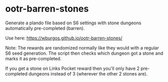 # ootr-barren-stones
Generate a plando file based on S6 settings with stone dungeons automatically pre-completed (barren).

Use here: https://wburgos.github.io/ootr-barren-stones/

Note: The rewards are randomized normally like they would with a regular S6 seed generation. The script then checks which dungeon got a stone and marks it as pre-completed.

If you get a stone on Links Pocket reward then you'll only have 2 pre-completed dungeons instead of 3 (wherever the other 2 stones are).
